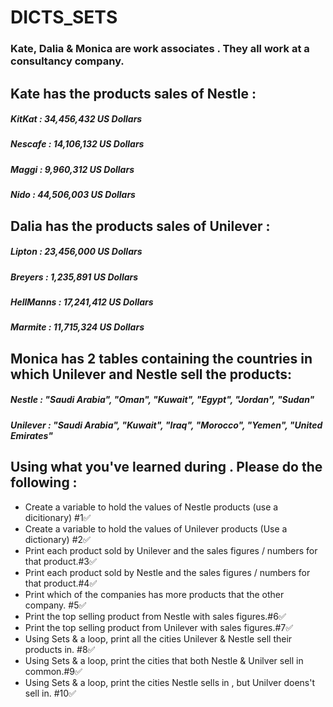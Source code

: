 # DICTS_SETS

### Kate, Dalia & Monica are work associates . They all work at a consultancy company.

## Kate has the products sales of Nestle :

##### KitKat : 34,456,432 US Dollars
##### Nescafe : 14,106,132 US Dollars
##### Maggi : 9,960,312 US Dollars
##### Nido : 44,506,003 US Dollars

      

## Dalia has the products sales of Unilever :

##### Lipton : 23,456,000 US Dollars
##### Breyers : 1,235,891 US Dollars
##### HellManns : 17,241,412 US Dollars
##### Marmite : 11,715,324 US Dollars
      

## Monica has 2 tables containing the countries in which Unilever and Nestle sell the products:
##### Nestle : "Saudi Arabia", "Oman", "Kuwait", "Egypt", "Jordan", "Sudan"
##### Unilever : "Saudi Arabia", "Kuwait", "Iraq", "Morocco", "Yemen", "United Emirates"


## Using what you've learned during . Please do the following :
- Create a variable to hold the values of Nestle products (use a dicitionary) #1✅
- Create a variable to hold the values of Unilever products (Use a dictionary) #2✅
- Print each product sold by Unilever and the sales figures / numbers  for that product.#3✅
- Print each product sold by Nestle and the sales figures / numbers  for that product.#4✅
- Print which of the companies has more products that the other company. #5✅
- Print the top selling product from Nestle with sales figures.#6✅
- Print the top selling product from Unilever with sales figures.#7✅
- Using Sets & a loop, print all the cities Unilever & Nestle sell their products in. #8✅
- Using Sets & a loop, print the cities that both Nestle & Unilver sell in common.#9✅
- Using Sets & a loop, print the cities Nestle sells in , but Unilver doens't sell in. #10✅




